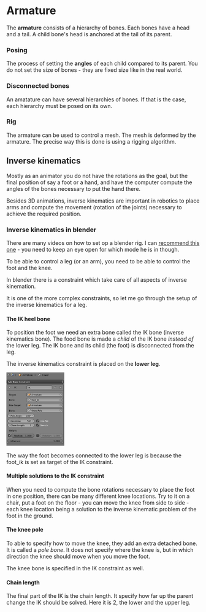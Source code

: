 # Armature

The **armature** consists of a hierarchy of bones. Each bones have a head and a tail. A child bone's head is anchored at the tail of its parent.

### Posing
The process of setting the **angles** of each child compared to its parent. You do not set the size of bones - they are fixed size like in the real world.

### Disconnected bones
An amatature can have several hierarchies of bones. If that is the case, each hierarchy must be posed on its own.

### Rig
The armature can be used to control a mesh. The mesh is deformed by the armature. The precise way this is done is using a rigging algorithm.

## Inverse kinematics
Mostly as an animator you do not have the rotations as the goal, but the final position of say a foot or a hand, and have the computer compute the angles of the bones necessary to put the hand there.

Besides 3D animations, inverse kinematics are important in robotics to place arms and compute the movement (rotation of the joints) necessary to achieve the required position.

### Inverse kinematics in blender
There are many videos on how to set op a blender rig. I can [recommend this one](https://www.youtube.com/watch?v=cGvalWG8HBU) - you need to keep an eye open for which mode he is in though.

To be able to control a leg (or an arm), you need to be able to control the foot and the knee. 

In blender there is a constraint which take care of all aspects of inverse kinemation. 

It is one of the more complex constraints, so let me go through the setup of the inverse kinematics for a leg.

#### The IK heel bone
To position the foot we need an extra bone called the IK bone (inverse kinematics bone). The food bone is made a *child* of the IK bone *instead of* the lower leg.
The IK bone and its child (the foot) is disconnected from the leg.

The inverse kinematics constraint is placed on the **lower leg**. 

<img width="30%" src="IK.png">

The way the foot becomes connected to the lower leg is because the foot_ik is set as target of the IK constraint.

#### Multiple solutions to the IK constraint
When you need to compute the bone rotations necessary to place the foot in one position, there can be many different knee locations. Try to it on a chair, put a foot on the floor - you can move the knee from side to side - each knee location being a solution to the inverse kinematic problem of the foot in the ground.

#### The knee pole
To able to specify how to move the knee, they add an extra detached bone. It is called a *pole bone*. It does not specify where the knee is, but in which direction the knee should move when you move the foot.

The knee bone is specified in the IK constraint as well.

#### Chain length
The final part of the IK is the chain length. It specify how far up the parent change the IK should be solved. Here it is 2, the lower and the upper leg.


